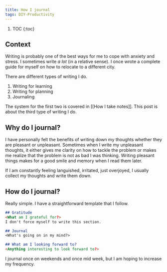 ```yaml
---
title: How I journal
tags: DIY-Productivity
---
```



1. TOC
{:toc}

## Context

Writing is probably one of the best ways for me to cope with anxiety and stress. I sometimes write *a lot* (in a relative sense). I once wrote a complete guide for myself on how to relocate to a different city.

There are different types of writing I do.

1. Writing for learning
2. Writing for planning
3. Journaling

The system for the first two is covered in [[How I take notes]]. This post is about the third type of writing I do.

## Why do I journal?

I have personally felt the benefits of writing down my thoughts whether they are pleasant or unpleasant. Sometimes when I write my unpleasant thoughts, it either gives me clarity on how to tackle the problem or makes me realize that the problem is not as bad I was thinking. Writing pleasant things makes for a good smile and memory when I read them later.

If I am constantly feeling languished, irritated, just overjoyed, I usually collect my thoughts and write them down.

## How do I journal?

Really simple. I have a straightforward template that I follow.

```markdown
## Gratitude
<What am I grateful for?>
I don't force myself to write this section.

## Journal
<What's going on in my mind?>

## What am I looking forward to?
<Anything interesting to look forward to?>
```

I journal once on weekends and once mid week, but I am hoping to increase my frequency.
